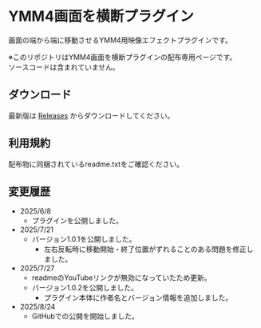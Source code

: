 # YMM4画面を横断プラグイン
 
画面の端から端に移動させるYMM4用映像エフェクトプラグインです。  

※このリポジトリはYMM4画面を横断プラグインの配布専用ページです。  
ソースコードは含まれていません。  

## ダウンロード

最新版は [Releases](https://github.com/benikazura/CrossingScreen/releases/latest) からダウンロードしてください。

## 利用規約

配布物に同梱されているreadme.txtをご確認ください。

## 変更履歴

- 2025/6/8
  - プラグインを公開しました。
- 2025/7/21
  - バージョン1.0.1を公開しました。
    - 左右反転時に移動開始・終了位置がずれることのある問題を修正しました。
- 2025/7/27
  - readmeのYouTubeリンクが無効になっていたため更新。
  - バージョン1.0.2を公開しました。
    - プラグイン本体に作者名とバージョン情報を追加しました。
- 2025/8/24
  - GitHubでの公開を開始しました。
